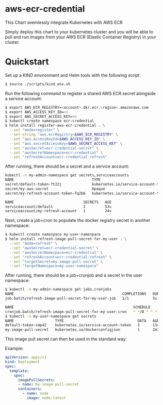 # aws-ecr-credential

This Chart seemlessly integrate Kubernetes with AWS ECR

Simply deploy this chart to your kubernetes cluster and you will be able to pull and run images from your AWS ECR (Elastic Container Registry) in your cluster.

# Quickstart

Set up a KIND environment and Helm tools with the following script:

```sh
$ source ./scripts/kind_env.sh
```

Run the following command to register a shared AWS ECR secret alongside a service account:

```sh
$ export AWS_ECR_REGISTRY=<account>.dkr.ecr.<region>.amazonaws.com
$ export AWS_ACCESS_KEY_ID=<>
$ export AWS_SECRET_ACCESS_KEY=<>
$ kubectl create namespace ecr-credential
$ helm install register-aws-ecr-credential . \
  --set "mode=register" \
  --set-string "aws.ecrRegistry=$AWS_ECR_REGISTRY" \
  --set "aws.accessKeyId=$AWS_ACCESS_KEY_ID" \
  --set "aws.secretAccessKey=$AWS_SECRET_ACCESS_KEY" \
  --set "awsSecret=ecr-credential-secret" \
  --set "awsSecretNamespace=ecr-credential" \
  --set "refreshAccount=ecr-credential-refresh"
```

After running, there should be a secret and a service account:
```sh
kubectl -n my-admin-namespace get secrets,serviceaccounts
NAME                                    TYPE                                  DATA   AGE
secret/default-token-7t22j              kubernetes.io/service-account-token   3      53s
secret/my-aws-secret                    Opaque                                3      24s
secret/my-refresh-account-token-fq2b6   kubernetes.io/service-account-token   3      24s

NAME                                SECRETS   AGE
serviceaccount/default              1         53s
serviceaccount/my-refresh-account   1         24s
```

Next, create a job+cron to populate the docker registry secret in another namespace:

```sh
$ kubectl create namespace my-user-namespace
$ helm install refresh-image-pull-secret-for-my-user . \
  --set "mode=refresh" \
  --set "awsSecret=ecr-credential-secret" \
  --set "awsSecretNamespace=ecr-credential" \
  --set "refreshAccount=ecr-credential-refresh" \
  --set "targetSecret=my-image-pull-secret" \
  --set "targetNamespace=my-user-namespace"
```

After running, there should be a job+cronjob and a secret in the user namespace:
```sh
$ kubectl -n my-admin-namespace get jobs,cronjobs
NAME                                                  COMPLETIONS   DURATION   AGE
job.batch/refresh-image-pull-secret-for-my-user-job   1/1           5s         39s

NAME                                                       SCHEDULE      SUSPEND   ACTIVE   LAST SCHEDULE   AGE
cronjob.batch/refresh-image-pull-secret-for-my-user-cron   * */8 * * *   False     0        <none>          39s
$ kubectl -n my-user-namespace get secrets
NAME                   TYPE                                  DATA   AGE
default-token-cmp42    kubernetes.io/service-account-token   3      11m
my-image-pull-secret   kubernetes.io/dockerconfigjson        1      2m34s
```

This image pull secret can then be used in the standard way:

Example:
```yaml
apiVersion: apps/v1
kind: Deployment
spec:
  template:
    spec:
      imagePullSecrets:
      - name: my-image-pull-secret
      containers:
        - name: node
          image: node:latest
```

